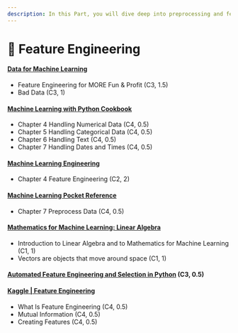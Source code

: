 ```yaml
---
description: In this Part, you will dive deep into preprocessing and feature engineering.
---
```


# 🐓 Feature Engineering

#### [Data for Machine Learning](https://www.coursera.org/learn/data-machine-learning) <a href="#data-for-machine-learning" id="data-for-machine-learning"></a>

* Feature Engineering for MORE Fun & Profit (C3, 1.5)
* Bad Data (C3, 1)

#### [Machine Learning with Python Cookbook](https://drive.google.com/file/d/1vM8FPZeeg1nBXSHAJ4c-tK05PVLCYrb2/view?usp=sharing) <a href="#machine-learning-with-python-cookbook" id="machine-learning-with-python-cookbook"></a>

* Chapter 4 Handling Numerical Data (C4, 0.5)
* Chapter 5 Handling Categorical Data (C4, 0.5)
* Chapter 6 Handling Text (C4, 0.5)
* Chapter 7 Handling Dates and Times (C4, 0.5)

#### [Machine Learning Engineering](http://www.mlebook.com/wiki/doku.php) <a href="#machine-learning-engineering" id="machine-learning-engineering"></a>

* Chapter 4 Feature Engineering (C2, 2)

#### [Machine Learning Pocket Reference](https://books.google.com.et/books?id=RoirDwAAQBAJ\&printsec=frontcover\&redir\_esc=y#v=onepage\&q\&f=false) <a href="#machine-learning-pocket-reference" id="machine-learning-pocket-reference"></a>

* Chapter 7 Preprocess Data (C4, 0.5)

#### [Mathematics for Machine Learning: Linear Algebra](https://www.coursera.org/learn/linear-algebra-machine-learning) <a href="#mathematics-for-machine-learning-linear-algebra" id="mathematics-for-machine-learning-linear-algebra"></a>

* Introduction to Linear Algebra and to Mathematics for Machine Learning (C1, 1)
* Vectors are objects that move around space (C1, 1)

#### [Automated Feature Engineering and Selection in Python](https://youtu.be/4-4pKPv9lJ4) (C3, 0.5) <a href="#automated-feature-engineering-and-selection-in-python-c3-05" id="automated-feature-engineering-and-selection-in-python-c3-05"></a>

#### [Kaggle | Feature Engineering](https://www.kaggle.com/learn/feature-engineering) <a href="#kaggle--feature-engineering" id="kaggle--feature-engineering"></a>

* What Is Feature Engineering (C4, 0.5)
* Mutual Information (C4, 0.5)
* Creating Features (C4, 0.5)
